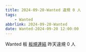 ```yaml
---
title: 2024-09-20-Wanted 違規 0 人
tags:
    - Wanted
abbrlink: 2024-09-20-Wanted
date: Wanted-2024-09-20 12:00:00
---
```

Wanted 板 [板規連結](https://www.ptt.cc/bbs/Wanted/M.1608829773.A.D3B.html)
昨天違規 0 人
